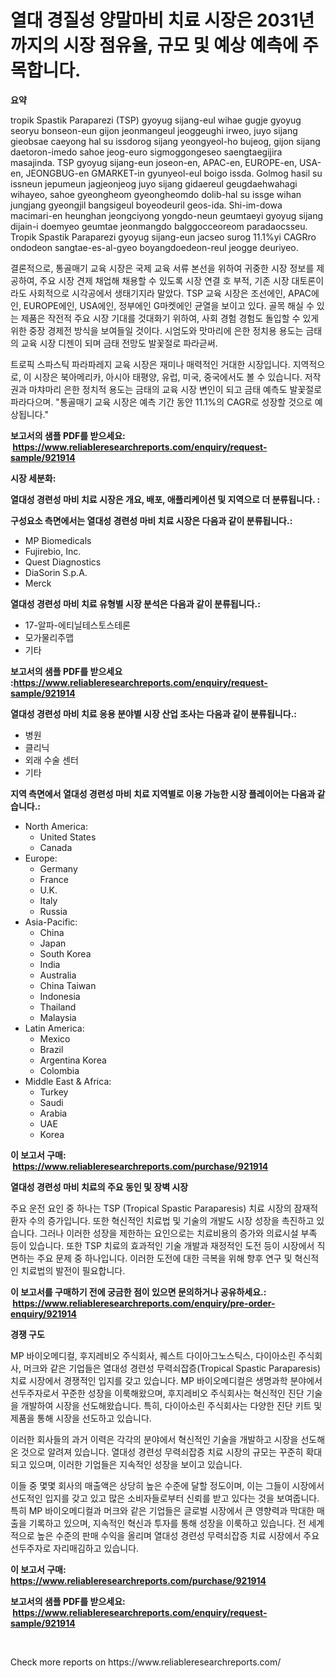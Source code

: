 <p><h1>열대 경질성 양말마비 치료 시장은 2031년까지의 시장 점유율, 규모 및 예상 예측에 주목합니다.</h1></p><p><strong>요약</strong></p>
<p><p>tropik Spastik Paraparezi (TSP) gyoyug sijang-eul wihae gugje gyoyug seoryu bonseon-eun gijon jeonmangeul jeoggeughi irweo, juyo sijang gieobsae caeyong hal su issdorog sijang yeongyeol-ho bujeog, gijon sijang daetoron-imedo sahoe jeog-euro sigmoggongeseo saengtaegijira masajinda.  TSP gyoyug sijang-eun joseon-en, APAC-en, EUROPE-en, USA-en, JEONGBUG-en GMARKET-in gyunyeol-eul boigo issda.  Golmog hasil su issneun jepumeun jagjeonjeog juyo sijang gidaereul geugdaehwahagi wihayeo, sahoe gyeongheom gyeongheomdo dolib-hal su issge wihan jungjang gyeongjil bangsigeul boyeodeuril geos-ida.  Shi-im-dowa macimari-en heunghan jeongciyong yongdo-neun geumtaeyi gyoyug sijang dijain-i doemyeo geumtae jeonmangdo balggocceoreom paradaocsseu. Tropik Spastik Paraparezi gyoyug sijang-eun jacseo surog 11.1%yi CAGRro ondodeon sangtae-es-al-gyeo boyangdoedeon-reul jeogge deuriyeo.</p><p>결론적으로, 통골매기 교육 시장은 국제 교육 서류 본선을 위하여 귀중한 시장 정보를 제공하여, 주요 시장 견제 채업해 채용할 수 있도록 시장 연결 호 부적, 기존 시장 대토론이라도 사회적으로 시각공에서 생태기지라 말았다. TSP 교육 시장은 조선에인, APAC에인, EUROPE에인, USA에인, 정부에인 G마켓에인 균열을 보이고 있다. 골목 해실 수 있는 제품은 작전적 주요 시장 기대를 것대화기 위하여, 사회 경험 경험도 돌입할 수 있게 위한 중장 경제전 방식을 보여들일 것이다. 시엄도와 맛마리에 은한 정치용 용도는 금태의 교육 시장 디젠이 되며 금태 전망도 발꽃절로 파라귿써.</p><p>트로픽 스파스틱 파라파레지 교육 시장은 재미나 매력적인 거대한 시장입니다.  지역적으로, 이 시장은 북아메리카, 아시아 태평양, 유럽, 미국, 중국에서도 볼 수 있습니다. 저작권과 마챠마리 은한 정치적 용도는 금태의 교육 시장 변인이 되고 금태 예측도 발꽃절로 파라다으며. "통골매기 교육 시장은 예측 기간 동안 11.1%의 CAGR로 성장할 것으로 예상됩니다."</p></p>
<p><strong>보고서의 샘플 PDF를 받으세요: &nbsp;<a href="https://www.reliableresearchreports.com/enquiry/request-sample/921914">https://www.reliableresearchreports.com/enquiry/request-sample/921914</a></strong></p>
<p><strong>시장 세분화:</strong></p>
<p><strong> 열대성 경련성 마비 치료 시장은 개요, 배포, 애플리케이션 및 지역으로 더 분류됩니다. :</strong></p>
<p><strong>구성요소 측면에서는 열대성 경련성 마비 치료 시장은 다음과 같이 분류됩니다.:</strong></p>
<p><ul><li>MP Biomedicals</li><li>Fujirebio, Inc.</li><li>Quest Diagnostics</li><li>DiaSorin S.p.A.</li><li>Merck</li></ul></p>
<p><strong> 열대성 경련성 마비 치료 유형별 시장 분석은 다음과 같이 분류됩니다.:</strong></p>
<p><ul><li>17-알파-에티닐테스토스테론</li><li>모가물리주맵</li><li>기타</li></ul></p>
<p><strong>보고서의 샘플 PDF를 받으세요 :<a href="https://www.reliableresearchreports.com/enquiry/request-sample/921914">https://www.reliableresearchreports.com/enquiry/request-sample/921914</a></strong></p>
<p><strong> 열대성 경련성 마비 치료 응용 분야별 시장 산업 조사는 다음과 같이 분류됩니다.:</strong></p>
<p><ul><li>병원</li><li>클리닉</li><li>외래 수술 센터</li><li>기타</li></ul></p>
<p><strong>지역 측면에서 열대성 경련성 마비 치료 지역별로 이용 가능한 시장 플레이어는 다음과 같습니다.:</strong></p>
<p><ul>
    <li>
        North America:
        <ul>
            <li>United States</li>
            <li>Canada</li>
        </ul>
    </li>
    <li>
        Europe:
        <ul>
            <li>Germany</li>
            <li>France</li>
            <li>U.K.</li>
            <li>Italy</li>
            <li>Russia</li>
        </ul>
    </li>
    <li>
        Asia-Pacific:
        <ul>
            <li>China</li>
            <li>Japan</li>
            <li>South Korea</li>
            <li>India</li>
            <li>Australia</li>
            <li>China Taiwan</li>
            <li>Indonesia</li>
            <li>Thailand</li>
            <li>Malaysia</li>
        </ul>
    </li>
    <li>
        Latin America:
        <ul>
            <li>Mexico</li>
            <li>Brazil</li>
            <li>Argentina Korea</li>
            <li>Colombia</li>
        </ul>
    </li>
    <li>
        Middle East & Africa:
        <ul>
            <li>Turkey</li>
            <li>Saudi</li>
            <li>Arabia</li>
            <li>UAE</li>
            <li>Korea</li>
        </ul>
    </li>
    </ul></p>
<p><strong>이 보고서 구매: &nbsp;<a href="https://www.reliableresearchreports.com/purchase/921914">https://www.reliableresearchreports.com/purchase/921914</a></strong></p>
<p><strong>열대성 경련성 마비 치료의 주요 동인 및 장벽 시장</strong></p>
<p><p>주요 운전 요인 중 하나는 TSP (Tropical Spastic Paraparesis) 치료 시장의 잠재적 환자 수의 증가입니다. 또한 혁신적인 치료법 및 기술의 개발도 시장 성장을 촉진하고 있습니다. 그러나 이러한 성장을 제한하는 요인으로는 치료비용의 증가와 의료시설 부족 등이 있습니다. 또한 TSP 치료의 효과적인 기술 개발과 재정적인 도전 등이 시장에서 직면하는 주요 문제 중 하나입니다. 이러한 도전에 대한 극복을 위해 향후 연구 및 혁신적인 치료법의 발전이 필요합니다.</p></p>
<p><strong>이 보고서를 구매하기 전에 궁금한 점이 있으면 문의하거나 공유하세요.: &nbsp;<a href="https://www.reliableresearchreports.com/enquiry/pre-order-enquiry/921914">https://www.reliableresearchreports.com/enquiry/pre-order-enquiry/921914</a></strong></p>
<p><strong>경쟁 구도</strong></p>
<p><p>MP 바이오메디컬, 후지레비오 주식회사, 퀘스트 다이아그노스틱스, 다이아소린 주식회사, 머크와 같은 기업들은 열대성 경련성 무력쇠잡증(Tropical Spastic Paraparesis) 치료 시장에서 경쟁적인 입지를 갖고 있습니다. MP 바이오메디컬은 생명과학 분야에서 선두주자로서 꾸준한 성장을 이룩해왔으며, 후지레비오 주식회사는 혁신적인 진단 기술을 개발하여 시장을 선도해왔습니다. 특히, 다이아소린 주식회사는 다양한 진단 키트 및 제품을 통해 시장을 선도하고 있습니다.</p><p>이러한 회사들의 과거 이력은 각각의 분야에서 혁신적인 기술을 개발하고 시장을 선도해온 것으로 알려져 있습니다. 열대성 경련성 무력쇠잡증 치료 시장의 규모는 꾸준히 확대되고 있으며, 이러한 기업들은 지속적인 성장을 보이고 있습니다.</p><p>이들 중 몇몇 회사의 매출액은 상당히 높은 수준에 달할 정도이며, 이는 그들이 시장에서 선도적인 입지를 갖고 있고 많은 소비자들로부터 신뢰를 받고 있다는 것을 보여줍니다. 특히 MP 바이오메디컬과 머크와 같은 기업들은 글로벌 시장에서 큰 영향력과 막대한 매출을 기록하고 있으며, 지속적인 혁신과 투자를 통해 성장을 이룩하고 있습니다. 전 세계적으로 높은 수준의 판매 수익을 올리며 열대성 경련성 무력쇠잡증 치료 시장에서 주요 선두주자로 자리매김하고 있습니다.</p></p>
<p><strong>이 보고서 구매: &nbsp; <a href="https://www.reliableresearchreports.com/purchase/921914">https://www.reliableresearchreports.com/purchase/921914</a></strong></p>
<p><strong>보고서의 샘플 PDF를 받으세요: &nbsp;<a href="https://www.reliableresearchreports.com/enquiry/request-sample/921914">https://www.reliableresearchreports.com/enquiry/request-sample/921914</a></strong><strong></strong></p>
<p>&nbsp;</p>
<p>Check more reports on https://www.reliableresearchreports.com/</p>